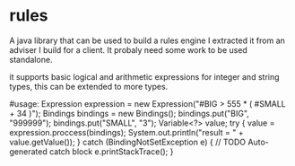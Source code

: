 # rules
A java library that can be used to build a rules engine I extracted it from an adviser I build for a client. It probaly need some work to be used standalone.

it supports basic logical and arithmetic expressions for integer and string types, this can be extended to more types.

#usage:
    Expression expression = new Expression("#BIG > 555 * ( #SMALL + 34 )");
		Bindings bindings = new Bindings();
		bindings.put("BIG", "999999");
		bindings.put("SMALL", "3");
		Variable<?> value;
		try {
			value = expression.proccess(bindings);
			System.out.println("result = " + value.getValue());
		} catch (BindingNotSetException e) {
			// TODO Auto-generated catch block
			e.printStackTrace();
		}
